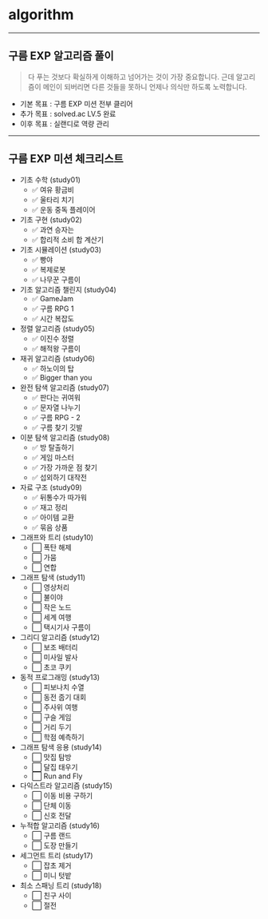 # algorithm
- - -
## 구름 EXP 알고리즘 풀이
> 다 푸는 것보다 확실하게 이해하고 넘어가는 것이 가장 중요합니다. 근데 알고리즘이 메인이 되버리면 다른 것들을 못하니 언제나 의식만 하도록 노력합니다.
- 기본 목표 : 구름 EXP 미션 전부 클리어
- 추가 목표 : solved.ac LV.5 완료
- 이후 목표 : 실랜디로 역량 관리

- - -
## 구름 EXP 미션 체크리스트
- 기초 수학 (study01)
  - ✅ 여유 황금비
  - ✅ 울타리 치기
  - ✅ 운동 중독 플레이어
- 기초 구현 (study02)
  - ✅ 과연 승자는
  - ✅ 합리적 소비
  합 계산기
- 기초 시뮬레이션 (study03)
  - ✅ 빵야
  - ✅ 복제로봇
  - ✅ 나무꾼 구름이
- 기초 알고리즘 챌린지 (study04)
  - ✅ GameJam
  - ✅ 구름 RPG 1
  - ✅ 시간 복잡도
- 정렬 알고리즘 (study05)
  - ✅ 이진수 정렬
  - ✅ 해적왕 구름이
- 재귀 알고리즘 (study06)
  - ✅ 하노이의 탑
  - ✅ Bigger than you
- 완전 탐색 알고리즘 (study07)
  - ✅ 판다는 귀여워
  - ✅ 문자열 나누기
  - ✅ 구름 RPG - 2
  - ✅ 구름 찾기 깃발
- 이분 탐색 알고리즘 (study08)
  - ✅ 방 탈출하기
  - ✅ 게임 마스터
  - ✅ 가장 가까운 점 찾기
  - ✅ 섭외하기 대작전
- 자료 구조 (study09)
  - ✅ 뒤통수가 따가워
  - ✅ 재고 정리
  - ✅ 아이템 교환
  - ✅ 묶음 상품
- 그래프와 트리 (study10)
  - ⬜ 폭탄 해제
  - ⬜ 가뭄
  - ⬜ 연합
- 그래프 탐색 (study11)
  - ⬜ 영상처리
  - ⬜ 불이야
  - ⬜ 작은 노드
  - ⬜ 세계 여행
  - ⬜ 택시기사 구름이
- 그리디 알고리즘 (study12)
  - ⬜ 보조 배터리
  - ⬜ 미사일 발사
  - ⬜ 초코 쿠키
- 동적 프로그래밍 (study13)
  - ⬜ 피보나치 수열
  - ⬜ 동전 줍기 대회
  - ⬜ 주사위 여행
  - ⬜ 구슬 게임
  - ⬜ 거리 두기
  - ⬜ 학점 예측하기
- 그래프 탐색 응용 (study14)
  - ⬜ 맛집 탐방
  - ⬜ 달집 태우기
  - ⬜ Run and Fly
- 다익스트라 알고리즘 (study15)
  - ⬜ 이동 비용 구하기
  - ⬜ 단체 이동
  - ⬜ 신호 전달
- 누적합 알고리즘 (study16)
  - ⬜ 구름 랜드
  - ⬜ 도장 만들기
- 세그먼트 트리 (study17)
  - ⬜ 잡초 제거
  - ⬜ 미니 텃밭
- 최소 스패닝 트리 (study18)
  - ⬜ 친구 사이
  - ⬜ 절전